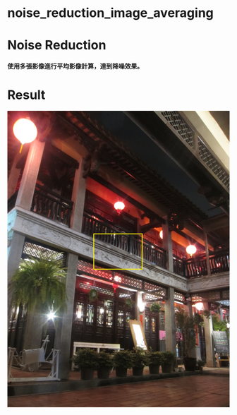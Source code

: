 # noise_reduction_image_averaging
# Noise Reduction

#### 使用多張影像進行平均影像計算，達到降噪效果。

# Result

![](https://github.com/elviselle/noise_reduction_image_averaging/blob/master/.readme_imgs/average.jpg)
